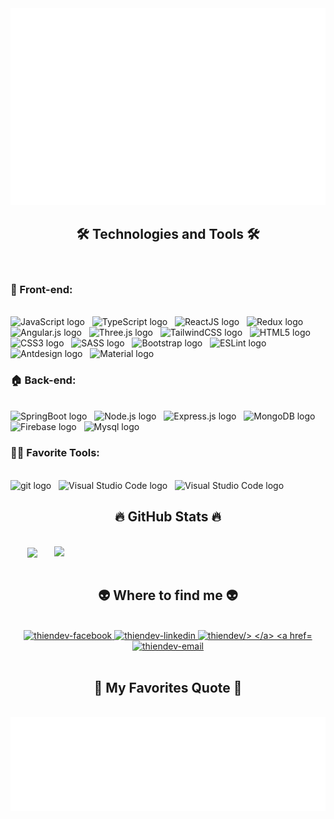 <!-- thiendev -->
<a href="#" target="_blank">
  <img src="svg/thiendev.svg" width="1200" alt="thiendev-official" />
</a>

<h2 align="center">🛠 Technologies and Tools 🛠</h2>
<br>
<h3>🎨 Front-end:</h4>
<br>
<!-- https://simpleicons.org/ -->
<span><img src="https://img.shields.io/badge/JavaScript-282C34?logo=javascript&logoColor=F7DF1E" alt="JavaScript logo" title="JavaScript" height="25" /></span>
&nbsp;
<span><img src="https://img.shields.io/badge/TypeScript-282C34?logo=typescript&logoColor=3178C6" alt="TypeScript logo" title="TypeScript" height="25" /></span>
&nbsp;
<span><img src="https://img.shields.io/badge/ReactJS-282C34?logo=react&logoColor=61DAFB" alt="ReactJS logo" title="ReactJS" height="25" /></span>
&nbsp;
<span><img src="https://img.shields.io/badge/Redux-282C34?logo=redux&logoColor=764ABC" alt="Redux logo" title="Redux" height="25" /></span>
&nbsp;
<span><img src="https://img.shields.io/badge/Angular-282C34?logo=angular&logoColor=F7DF1E" alt="Angular.js logo" title="Angular.js" height="25" /></span>
&nbsp;
<span><img src="https://img.shields.io/badge/Three.js-282C34?logo=three.js&logoColor=FFFFFF" alt="Three.js logo" title="Three.js" height="25" /></span>
&nbsp;
<span><img src="https://img.shields.io/badge/Tailwind%20CSS-282C34?logo=tailwind-css&logoColor=38B2AC" alt="TailwindCSS logo" title="TailwindCSS" height="25" /></span>
&nbsp;
<span><img src="https://img.shields.io/badge/HTML5-282C34?logo=html5&logoColor=E34F26" alt="HTML5 logo" title="HTML5" height="25" /></span>
&nbsp;
<span><img src="https://img.shields.io/badge/CSS3-282C34?logo=css3&logoColor=1572B6" alt="CSS3 logo" title="CSS3" height="25" /></span>
&nbsp;
<span><img src="https://img.shields.io/badge/Sass-282C34?logo=sass&logoColor=CC6699" alt="SASS logo" title="SASS" height="25" /></span>
&nbsp;
<span><img src="https://img.shields.io/badge/Bootstrap-282C34?logo=bootstrap&logoColor=7952B3" alt="Bootstrap logo" title="Bootstrap" height="25" /></span>
&nbsp;
<span><img src="https://img.shields.io/badge/ESLint-282C34?logo=eslint&logoColor=4B32C3" alt="ESLint logo" title="ESLint" height="25" /></span>
&nbsp;
<span><img src="https://img.shields.io/badge/Antdesign-282C34?logo=antdesign&logoColor=21759B" alt="Antdesign logo" title="Antdesign" height="25" /></span>
&nbsp;
<span><img src="https://img.shields.io/badge/Material-282C34?logo=mui&logoColor=21759B" alt="Material logo" title="Material" height="25" /></span>
&nbsp;
<br>
<h3>🏠 Back-end:</h3>
<br>
<span><img src="https://img.shields.io/badge/SpringBoot-282C34?logo=springboot&logoColor=red" alt="SpringBoot logo" title="SpringBoot" height="25" /></span>
&nbsp;
<span><img src="https://img.shields.io/badge/Node.js-282C34?logo=node.js&logoColor=00F200" alt="Node.js logo" title="Node.js" height="25" /></span>
&nbsp;
<span><img src="https://img.shields.io/badge/Express-282C34?logo=express&logoColor=FFFFFF" alt="Express.js logo" title="Express.js" height="25" /></span>
&nbsp;
<span><img src="https://img.shields.io/badge/MongoDB-282C34?logo=mongodb&logoColor=47A248" alt="MongoDB logo" title="MongoDB" height="25" /></span>
&nbsp;
<span><img src="https://img.shields.io/badge/Firebase-282C34?logo=firebase&logoColor=FFCA28" alt="Firebase logo" title="Firebase" height="25" /></span>
&nbsp;
<span><img src="https://img.shields.io/badge/Mysql-282C34?logo=mysql&logoColor=FFCA28" alt="Mysql logo" title="Mysql" height="25" /></span>
&nbsp;
<br>
<h3>🤷‍♀️ Favorite Tools:</h3>
<br>
<span><img src="https://img.shields.io/badge/git-282C34?logo=git&logoColor=F05032" alt="git logo" title="git" height="25" /></span>
&nbsp;
<span><img src="https://img.shields.io/badge/VS%20Code-282C34?logo=visual-studio-code&logoColor=007ACC" alt="Visual Studio Code logo" title="Visual Studio Code" height="25" /></span>
&nbsp;
<span><img src="https://img.shields.io/badge/vim-282C34?logo=vimX&logoColor=11aa15" alt="Visual Studio Code logo" title="Visual Studio Code" height="25" /></span>
&nbsp;
<br>
<h2 align="center">🔥 GitHub Stats 🔥</h2>
<!-- https://github.com/anuraghazra/github-readme-stats -->
<br>
<div align=center>
  <a href="#" title="Thiendv">
    <img width="315" align="center" src="https://github-readme-stats.vercel.app/api/top-langs/?username=thienv29&hide=c%23,powershell,Mathematica,Ruby,Objective-C,Objective-C%2b%2b,Cuda&title_color=61dafb&text_color=ffffff&icon_color=61dafb&bg_color=20232a&langs_count=8&layout=compact&border_color=61dafb&hide_border=true" />
  </a>
  <a href="#" title="thiendev">
    <img align="right" width="434" src="https://github-readme-stats.vercel.app/api?username=thienv29&show_icons=true&theme=react&border_color=61dafb&hide_border=true" />
  </a>
</div>

<br>

<h2 align="center">👽 Where to find me 👽</h2>
<br>
<!-- https://icons8.com -->
<div align="center">
  
  <a href="https://www.facebook.com/quythien.vu.9/" target="blank">
    <img src="https://img.icons8.com/bubbles/100/000000/facebook-new.png" alt="thiendev-facebook" />
  </a>
  <a href="https://www.linkedin.com/in/thien-vu-bb171b212/" target="blank">
    <img src="https://img.icons8.com/bubbles/100/000000/linkedin.png" alt="thiendev-linkedin" />
  </a>
  </a>
  <a href="https://t.me/thienv29" target="blank">
    <img src="https://img.icons8.com/clouds/100/000000/telegram-app.png" alt="thiendev/>
  </a>
  <a href="mailto:thienv29@gmail.com" target="top">
    <img src="https://img.icons8.com/bubbles/100/000000/apple-mail.png" alt="thiendev-email" />
  </a>
</div>

<br>

<h2 align="center">📑 My Favorites Quote 📑</h2>
<br>
<a href="#" target="_blank">
  <img src="svg/thiendev-quotes.svg" width="846" height="150" alt="devthien" />
</a>
